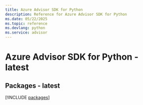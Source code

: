 ```yaml
---
title: Azure Advisor SDK for Python
description: Reference for Azure Advisor SDK for Python
ms.date: 05/22/2025
ms.topic: reference
ms.devlang: python
ms.service: advisor
---
```

# Azure Advisor SDK for Python - latest
## Packages - latest
[!INCLUDE [packages](advisor-index.md)]